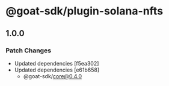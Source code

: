 # @goat-sdk/plugin-solana-nfts

## 1.0.0

### Patch Changes

- Updated dependencies [f5ea302]
- Updated dependencies [e61b658]
  - @goat-sdk/core@0.4.0
